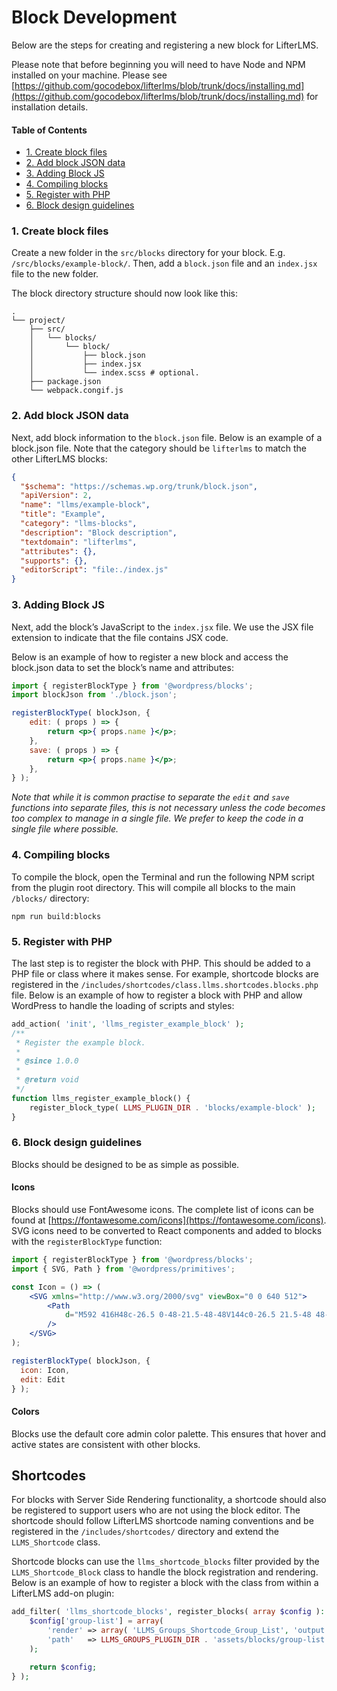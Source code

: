 # Block Development

Below are the steps for creating and registering a new block for LifterLMS.

Please note that before beginning you will need to have Node and NPM installed on your machine. Please see [https://github.com/gocodebox/lifterlms/blob/trunk/docs/installing.md](https://github.com/gocodebox/lifterlms/blob/trunk/docs/installing.md) for installation details.

#### Table of Contents
- [1. Create block files](#1-create-block-files)
- [2. Add block JSON data](#2-add-block-json-data)
- [3. Adding Block JS](#3-adding-block-js)
- [4. Compiling blocks](#4-compiling-blocks)
- [5. Register with PHP](#5-register-with-php)
- [6. Block design guidelines](#6-block-design-guidelines)

### 1. Create block files

Create a new folder in the `src/blocks` directory for your block. E.g. `/src/blocks/example-block/`. Then, add a `block.json` file and an `index.jsx` file to the new folder.

The block directory structure should now look like this:

```shell
.
└── project/
    ├── src/
    │   └── blocks/
    │       └── block/
    │           ├── block.json
    │           ├── index.jsx
    │           └── index.scss # optional.
    ├── package.json
    └── webpack.congif.js
```

### 2. Add block JSON data

Next, add block information to the `block.json` file. Below is an example of a block.json file. Note that the category should be `lifterlms` to match the other LifterLMS blocks:

```json
{
  "$schema": "https://schemas.wp.org/trunk/block.json",
  "apiVersion": 2,
  "name": "llms/example-block",
  "title": "Example",
  "category": "llms-blocks",
  "description": "Block description",
  "textdomain": "lifterlms",
  "attributes": {},
  "supports": {},
  "editorScript": "file:./index.js"
}
```

### 3. Adding Block JS

Next, add the block’s JavaScript to the `index.jsx` file. We use the JSX file extension to indicate that the file contains JSX code.

Below is an example of how to register a new block and access the block.json data to set the block’s name and attributes:

```jsx
import { registerBlockType } from '@wordpress/blocks';
import blockJson from './block.json';

registerBlockType( blockJson, {
    edit: ( props ) => {
        return <p>{ props.name }</p>;
    },
    save: ( props ) => {
        return <p>{ props.name }</p>;
    },
} );
```

*Note that while it is common practise to separate the `edit` and `save` functions into separate files, this is not necessary unless the code becomes too complex to manage in a single file. We prefer to keep the code in a single file where possible.*

### 4. Compiling blocks

To compile the block, open the Terminal and run the following NPM script from the plugin root directory. This will compile all blocks to the main `/blocks/` directory:

`npm run build:blocks`

### 5. Register with PHP

The last step is to register the block with PHP. This should be added to a PHP file or class where it makes sense. For example, shortcode blocks are registered in the `/includes/shortcodes/class.llms.shortcodes.blocks.php` file. Below is an example of how to register a block with PHP and allow WordPress to handle the loading of scripts and styles:

```php
add_action( 'init', 'llms_register_example_block' );
/**
 * Register the example block.
 *
 * @since 1.0.0
 *
 * @return void
 */
function llms_register_example_block() {
    register_block_type( LLMS_PLUGIN_DIR . 'blocks/example-block' );
}
```

### 6. Block design guidelines

Blocks should be designed to be as simple as possible.

#### Icons

Blocks should use FontAwesome icons. The complete list of icons can be found at [https://fontawesome.com/icons](https://fontawesome.com/icons). SVG icons need to be converted to React components and added to blocks with the `registerBlockType` function:

```jsx
import { registerBlockType } from '@wordpress/blocks';
import { SVG, Path } from '@wordpress/primitives';

const Icon = () => (
	<SVG xmlns="http://www.w3.org/2000/svg" viewBox="0 0 640 512">
		<Path
			d="M592 416H48c-26.5 0-48-21.5-48-48V144c0-26.5 21.5-48 48-48h544c26.5 0 48 21.5 48 48v224c0 26.5-21.5 48-48 48z"
		/>
	</SVG>
);

registerBlockType( blockJson, {
  icon: Icon,
  edit: Edit
} );
```

#### Colors

Blocks use the default core admin color palette. This ensures that hover and active states are consistent with other blocks.

## Shortcodes

For blocks with Server Side Rendering functionality, a shortcode should also be registered to support users who are not using the block editor. The shortcode should follow LifterLMS shortcode naming conventions and be registered in the `/includes/shortcodes/` directory and extend the `LLMS_Shortcode` class.

Shortcode blocks can use the `llms_shortcode_blocks` filter provided by the  `LLMS_Shortcode_Block` class to handle the block registration and rendering. Below is an example of how to register a block with the class from within a LifterLMS add-on plugin:

```php
add_filter( 'llms_shortcode_blocks', register_blocks( array $config ): array {
    $config['group-list'] = array(
        'render' => array( 'LLMS_Groups_Shortcode_Group_List', 'output' ),
        'path'   => LLMS_GROUPS_PLUGIN_DIR . 'assets/blocks/group-list',
    );

    return $config;
} );
```
